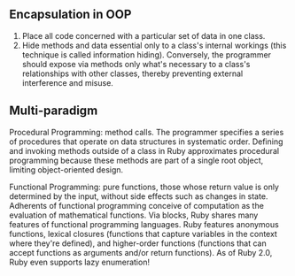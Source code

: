 ## Encapsulation in OOP

1) Place all code concerned with a particular set of data in one class.
2) Hide methods and data essential only to a class's internal workings (this technique is called information hiding). Conversely, the programmer should expose via methods only what's necessary to a class's relationships with other classes, thereby preventing external interference and misuse.

## Multi-paradigm

Procedural Programming: method calls. The programmer specifies a series of procedures that operate on data structures in systematic order. Defining and invoking methods outside of a class in Ruby approximates procedural programming because these methods are part of a single root object, limiting object-oriented design.

Functional Programming: pure functions, those whose return value is only determined by the input, without side effects such as changes in state. Adherents of functional programming conceive of computation as the evaluation of mathematical functions. Via blocks, Ruby shares many features of functional programming languages. Ruby features anonymous functions, lexical closures (functions that capture variables in the context where they're defined), and higher-order functions (functions that can accept functions as arguments and/or return functions). As of Ruby 2.0, Ruby even supports lazy enumeration!
